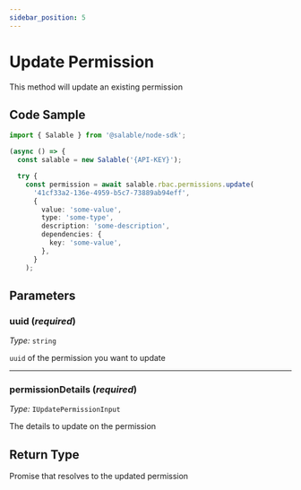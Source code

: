 ```yaml
---
sidebar_position: 5
---
```


# Update Permission

This method will update an existing permission

## Code Sample

```typescript
import { Salable } from '@salable/node-sdk';

(async () => {
  const salable = new Salable('{API-KEY}');

  try {
    const permission = await salable.rbac.permissions.update(
      '41cf33a2-136e-4959-b5c7-73889ab94eff',
      {
        value: 'some-value',
        type: 'some-type',
        description: 'some-description',
        dependencies: {
          key: 'some-value',
        },
      }
    );

```

## Parameters

### uuid (_required_)

_Type:_ `string`

`uuid` of the permission you want to update

---

### permissionDetails (_required_)

_Type:_ `IUpdatePermissionInput`

The details to update on the permission

## Return Type

Promise that resolves to the updated permission
